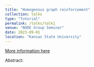 ```yaml
---
title: "Homogenous graph reinforcement"
collection: talks
type: "Tutorial"
permalink: /talks/talk1
venue: "NODE Group Seminar"
date: 2023-09-01
location: "Kansas State University"
---
```

[More information here](https://www.math.ksu.edu/research/centers-groups/node-group/)

Abstract: